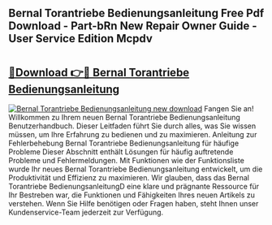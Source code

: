## Bernal Torantriebe Bedienungsanleitung Free Pdf Download - Part-bRn New Repair Owner Guide - User Service Edition Mcpdv

# <h2><a href="http://df4i1z0.blite.top/?on=Bernal+Torantriebe+Bedienungsanleitung">🔗Download 👉🔴 Bernal Torantriebe Bedienungsanleitung</a></h2>

[![Bernal Torantriebe Bedienungsanleitung new download](https://i.imgur.com/lujVjoI.png)](http://df4i1z0.blite.top/?on=Bernal+Torantriebe+Bedienungsanleitung)
Fangen Sie an! Willkommen zu Ihrem neuen Bernal Torantriebe Bedienungsanleitung Benutzerhandbuch. Dieser Leitfaden führt Sie durch alles, was Sie wissen müssen, um Ihre Erfahrung zu bedienen und zu maximieren. Anleitung zur Fehlerbehebung Bernal Torantriebe Bedienungsanleitung für häufige Probleme Dieser Abschnitt enthält Lösungen für häufig auftretende Probleme und Fehlermeldungen. Mit Funktionen wie der Funktionsliste wurde Ihr neues Bernal Torantriebe Bedienungsanleitung entwickelt, um die Produktivität und Effizienz zu maximieren. Wir glauben, dass das Bernal Torantriebe BedienungsanleitungD eine klare und prägnante Ressource für Ihr Bestreben war, die Funktionen und Fähigkeiten Ihres neuen Artikels zu verstehen. Wenn Sie Hilfe benötigen oder Fragen haben, steht Ihnen unser Kundenservice-Team jederzeit zur Verfügung.

